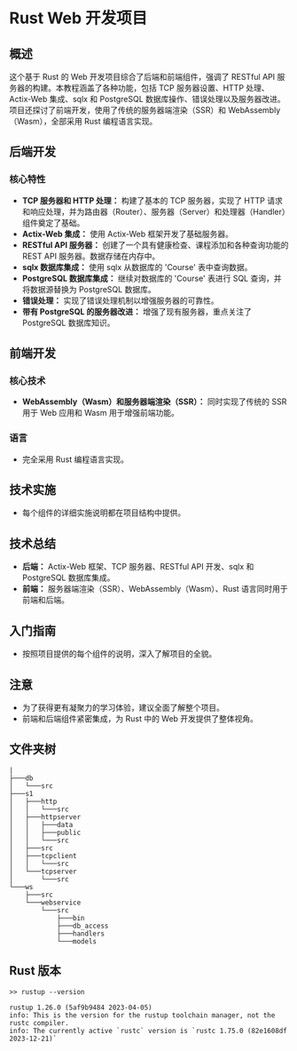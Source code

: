 # Rust Web 开发项目

## 概述

这个基于 Rust 的 Web 开发项目综合了后端和前端组件，强调了 RESTful API 服务器的构建。本教程涵盖了各种功能，包括 TCP 服务器设置、HTTP 处理、Actix-Web 集成、sqlx 和 PostgreSQL 数据库操作、错误处理以及服务器改进。项目还探讨了前端开发，使用了传统的服务器端渲染（SSR）和 WebAssembly（Wasm），全部采用 Rust 编程语言实现。

## 后端开发

### 核心特性

- **TCP 服务器和 HTTP 处理：** 构建了基本的 TCP 服务器，实现了 HTTP 请求和响应处理，并为路由器（Router）、服务器（Server）和处理器（Handler）组件奠定了基础。
- **Actix-Web 集成：** 使用 Actix-Web 框架开发了基础服务器。
- **RESTful API 服务器：** 创建了一个具有健康检查、课程添加和各种查询功能的 REST API 服务器。数据存储在内存中。
- **sqlx 数据库集成：** 使用 sqlx 从数据库的 'Course' 表中查询数据。
- **PostgreSQL 数据库集成：** 继续对数据库的 'Course' 表进行 SQL 查询，并将数据源替换为 PostgreSQL 数据库。
- **错误处理：** 实现了错误处理机制以增强服务器的可靠性。
- **带有 PostgreSQL 的服务器改进：** 增强了现有服务器，重点关注了 PostgreSQL 数据库知识。

## 前端开发

### 核心技术

- **WebAssembly（Wasm）和服务器端渲染（SSR）：** 同时实现了传统的 SSR 用于 Web 应用和 Wasm 用于增强前端功能。

### 语言

- 完全采用 Rust 编程语言实现。

## 技术实施

- 每个组件的详细实施说明都在项目结构中提供。

## 技术总结

- **后端：** Actix-Web 框架、TCP 服务器、RESTful API 开发、sqlx 和 PostgreSQL 数据库集成。
- **前端：** 服务器端渲染（SSR）、WebAssembly（Wasm）、Rust 语言同时用于前端和后端。

## 入门指南

- 按照项目提供的每个组件的说明，深入了解项目的全貌。

## 注意

- 为了获得更有凝聚力的学习体验，建议全面了解整个项目。
- 前端和后端组件紧密集成，为 Rust 中的 Web 开发提供了整体视角。

## 文件夹树

```
|
├───db
│   └───src
├───s1
│   ├───http
│   │   └───src
│   ├───httpserver
│   │   ├───data
│   │   ├───public
│   │   └───src
│   ├───src
│   ├───tcpclient
│   │   └───src
│   └───tcpserver
│       └───src
└───ws
    ├───src
    └───webservice
        └───src
            ├───bin
            ├───db_access
            ├───handlers
            └───models
```

## Rust 版本

```
>> rustup --version

rustup 1.26.0 (5af9b9484 2023-04-05)
info: This is the version for the rustup toolchain manager, not the rustc compiler.
info: The currently active `rustc` version is `rustc 1.75.0 (82e1608df 2023-12-21)`
```